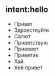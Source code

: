 ## intent:hello
- Привет
- Здравствуйте
- Салют
- Приветствую
- Привееет
- Приветик
- Хай
- Хей привет